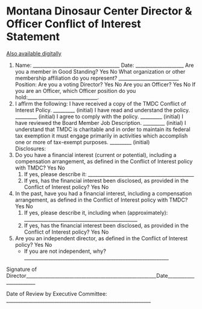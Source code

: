 # Montana Dinosaur Center Director & Officer Conflict of Interest Statement

[Also available digitally](https://forms.monday.com/forms/9501dd91aed9008061d31455fc6cf45a?r=use1)

1. Name: \_\_\_\_\_\_\_\_\_\_\_\_\_\_\_\_\_\_\_\_\_\_\_\_\_\_\_\_\_\_\_\_\_\_\_\_ Date: \_\_\_\_\_\_\_\_\_\_\_\_\_\_\_\_\_\_\_\_ Are you a member in Good Standing? Yes No What organization or other membership affiliation do you represent? \_\_\_\_\_\_\_\_\_\_\_\_\_\_\_\_\_\_\_\_\_\_\_\_\_ Position: Are you a voting Director? Yes No Are you an Officer? Yes No If you are an Officer, which Officer position do you hold:\_\_\_\_\_\_\_\_\_\_\_\_\_\_\_\_\_\_\_\_\_\_\_\_\_\_\_\_\_.
2. I affirm the following: I have received a copy of the TMDC Conflict of Interest Policy. \_\_\_\_\_\_\_\_\_ (initial) I have read and understand the policy. \_\_\_\_\_\_\_\_\_ (initial) I agree to comply with the policy. \_\_\_\_\_\_\_\_\_ (initial) I have reviewed the Board Member Job Description. \_\_\_\_\_\_\_\_\_ (initial) I understand that TMDC is charitable and in order to maintain its federal tax exemption it must engage primarily in activities which accomplish one or more of tax-exempt purposes. \_\_\_\_\_\_\_\_\_ (initial)\
   Disclosures:
3. Do you have a financial interest (current or potential), including a compensation arrangement, as defined in the Conflict of Interest policy with TMDC? Yes No
   1. If yes, please describe it: \_\_\_\_\_\_\_\_\_\_\_\_\_\_\_\_\_\_\_\_\_\_\_\_\_\_\_\_\_\_\_\_\_\_\_\_\_\_\_\_\_\_\_\_
   2. If yes, has the financial interest been disclosed, as provided in the Conflict of Interest policy? Yes No
4. In the past, have you had a financial interest, including a compensation arrangement, as defined in the Conflict of Interest policy with TMDC? Yes No
   1. If yes, please describe it, including when (approximately): \_\_\_\_\_\_\_\_\_\_\_\_\_\_\_\_\_\_\_\_\_\_\_\_\_\_\_\_\_\_\_\_\_\_\_\_\_\_\_\_\_\_\_\_\_\_\_
   2. If yes, has the financial interest been disclosed, as provided in the Conflict of Interest policy? Yes No
5. Are you an independent director, as defined in the Conflict of Interest policy? Yes No
   * If you are not independent, why? \_\_\_\_\_\_\_\_\_\_\_\_\_\_\_\_\_\_\_\_\_\_\_\_\_\_\_\_\_\_\_\_\_\_\_\_\_\_\_\_\_\_\_\_\_\_\_\_\_\_\_\_\_\_\_\_\_\_\_\_

Signature of Director\_\_\_\_\_\_\_\_\_\_\_\_\_\_\_\_\_\_\_\_\_\_\_\_\_\_\_\_\_\_\_\_\_\_\_\_\_\_\_\_\_\_\_\_\_\_\_\_\_\_\_\_\_\_Date\_\_\_\_\_\_\_\_\_\_\_\_\_\_\_\_\_\_\_\_\_\_\_

Date of Review by Executive Committee: \_\_\_\_\_\_\_\_\_\_\_\_\_\_\_\_\_\_\_\_\_\_\_\_\_\_\_\_\_\_\_\_\_\_\_\_\_\_\_\_\_\_\_\_\_\_\_\_\_\_\_\_\_\_\_\_\_\_\_\_
